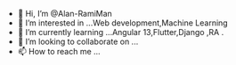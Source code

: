 - 👋 Hi, I’m @Alan-RamiMan
- 👀 I’m interested in ...Web development,Machine Learning 
- 🌱 I’m currently learning ...Angular 13,Flutter,Django ,RA .
- 💞️ I’m looking to collaborate on ...
- 📫 How to reach me ...

<!---
Alan-RamiMan/Alan-RamiMan is a ✨ special ✨ repository because its `README.md` (this file) appears on your GitHub profile.
You can click the Preview link to take a look at your changes.
--->
